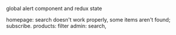 global alert component and redux state

homepage: search doesn't work properly, some items aren't found; subscribe. 
products: filter
admin: search, 
